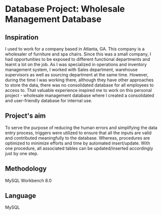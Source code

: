 # Database Project: Wholesale Management Database
## Inspiration
I used to work for a company based in Atlanta, GA. This company is a wholesaler of furniture and spa chairs. Since this was a small company, I had opportunities to be exposed to different functional departments and learnt a lot on the job. As I was specialized in operations and inventory management system, I worked with Sales department, warehouse supervisors as well as sourcing department at the same time. However, during the time I was working there, although they have other approaches to store the data, there was no consolidated database for all employees to access to. That valuable experience inspired me to work on this personal project - wholesale management database where I created a consolidated and user-friendly database for internal use. 
## Project's aim
To serve the purpose of reducing the human errors and simplifying the data entry process, triggers were utilized to ensure that all the inputs are valid and contributed meaningfully to the database. Whereas, procedures are optimized to minimize efforts and time by automated insert/update. With one procedure, all associated tables can be updated/inserted accordingly just by one step. 
## Methodology
MySQL Workbench 8.0
## Language
MySQL

